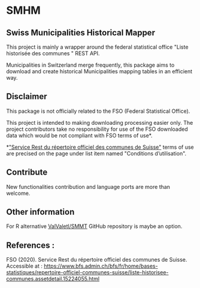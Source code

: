 # SMHM

## Swiss Municipalities Historical Mapper

This project is mainly a wrapper around the federal statistical office "Liste historisée des communes
" REST API.

Municipalities in Switzerland merge frequently, this package aims to download 
and create historical Municipalities mapping tables in an efficient way.

## Disclaimer

This package is not officially related to the FSO (Federal Statistical Office).

This project is intended to making downloading processing easier only.
The project contributors take no responsibility for use of the FSO downloaded data 
which would be not compliant with FSO terms of use\*.

\*["Service Rest du répertoire officiel des communes de Suisse"](https://www.bfs.admin.ch/bfs/fr/home/bases-statistiques/repertoire-officiel-communes-suisse/liste-historisee-communes.assetdetail.15224055.html)
 terms of use are precised on the page under list item named "Conditions d’utilisation".

## Contribute

New functionalities contribution and language ports are more than welcome.

## Other information

For R alternative [ValValetl/SMMT](https://github.com/ValValetl/SMMT) GitHub repository is maybe an option. 


## References :

FSO (2020). Service Rest du répertoire officiel des communes de Suisse. Accessible at : https://www.bfs.admin.ch/bfs/fr/home/bases-statistiques/repertoire-officiel-communes-suisse/liste-historisee-communes.assetdetail.15224055.html


